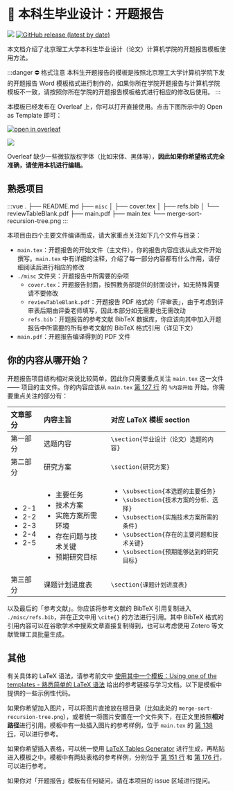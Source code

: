 # 📕 本科生毕业设计：开题报告

[![](https://img.shields.io/badge/maintainer-@BITNP/BIThesis-F80000?logo=github&labelColor=2b2b2b)](https://github.com/BITNP)
[![GitHub release (latest by date)](https://img.shields.io/github/v/release/BITNP/BIThesis?color=008080&logo=latex&labelColor=2b2b2b)](https://github.com/BITNP/BIThesis/releases/latest)

本文档介绍了北京理工大学本科生毕业设计（论文）计算机学院的开题报告模板使用方法。

:::danger ⛔ 格式注意
本科生开题报告的模板是按照北京理工大学计算机学院下发的开题报告 Word 模板格式进行制作的，如果你所在学院开题报告与计算机学院模板不一致，请按照你所在学院的开题报告模板格式进行相应的修改后使用。
:::

本模板已经发布在 Overleaf 上，你可以打开直接使用。点击下图所示中的 Open as Template 即可：

[![open in overleaf](https://img.shields.io/badge/open%20in-Overleaf-46a247?logo=overleaf&logoColor=white&style=for-the-badge&labelColor=2b2b2b)](https://www.overleaf.com/latex/templates/bei-jing-li-gong-da-xue-ben-ke-sheng-bi-ye-lun-wen-kai-ti-bao-gao-mo-ban/dgqdjptfqtrn)

![](https://i.loli.net/2020/03/02/eLVlF3XsZfpoYkd.png)

Overleaf 缺少一些微软版权字体（比如宋体、黑体等），**因此如果你希望格式完全准确，请使用本机进行编辑。**

## 熟悉项目

:::vue
.
├── README.md
├── `misc`
│    ├── cover.tex
│    ├── refs.bib
│    └── reviewTableBlank.pdf
├── main.pdf
├── main.tex
└── merge-sort-recursion-tree.png
:::

本项目由四个主要文件编译而成，请大家重点关注如下几个文件与目录：

- `main.tex`：开题报告的开始文件（主文件），你的报告内容应该从此文件开始撰写。`main.tex` 中有详细的注释，介绍了每一部分内容都有什么作用，请仔细阅读后进行相应的修改
- `./misc` 文件夹：开题报告中所需要的杂项
  - `cover.tex`：开题报告封面，按照教务部提供的封面设计，如无特殊需要请不要修改
  - `reviewTableBlank.pdf`：开题报告 PDF 格式的「评审表」，由于考虑到评审表后期由评委老师填写，因此本部分如无需要也无需改动
  - `refs.bib`：开题报告的参考文献 BibTeX 数据库，你应该向其中加入开题报告中所需要的所有参考文献的 BibTeX 格式引用（详见下文）
- `main.pdf`：开题报告编译得到的 PDF 文件

## 你的内容从哪开始？

开题报告项目结构相对来说比较简单，因此你只需要重点关注 `main.tex` 这一文件 —— 项目的主文件。你的内容应该从 `main.tex` [第 127 行](https://github.com/BITNP/BIThesis/blob/master/proposal-report/main.tex#L127) 的 `%内容开始` 开始。你需要重点关注的部分有：

| 文章部分                                                              | 内容主旨                                                                                                             | 对应 LaTeX 模板 section                                                                                                                                                                                                                   |
| :-------------------------------------------------------------------- | :------------------------------------------------------------------------------------------------------------------- | :---------------------------------------------------------------------------------------------------------------------------------------------------------------------------------------------------------------------------------------- |
| 第一部分                                                              | 选题内容                                                                                                             | `\section{毕业设计（论文）选题的内容}`                                                                                                                                                                                                    |
| 第二部分                                                              | 研究方案                                                                                                             | `\section{研究方案}`                                                                                                                                                                                                                      |
| <ul><li>2-1</li><li>2-2</li><li>2-3</li><li>2-4</li><li>2-5</li></ul> | <ul><li>主要任务</li><li>技术方案</li><li>实施方案所需环境</li><li>存在问题与技术关键</li><li>预期研究目标</li></ul> | <ul><li>`\subsection{本选题的主要任务}`</li><li>`\subsection{技术方案的分析、选择}`</li><li>`\subsection{实施技术方案所需的条件}`</li><li>`\subsection{存在的主要问题和技术关键}`</li><li>`\subsection{预期能够达到的研究目标}`</li></ul> |
| 第三部分                                                              | 课题计划进度表                                                                                                       | `\section{课题计划进度表}`                                                                                                                                                                                                                |

以及最后的「参考文献」。你应该将参考文献的 BibTeX 引用复制进入 `./misc/refs.bib`，并在正文中用 `\cite{}` 的方法进行引用。其中 BibTeX 格式的引用内容可以在谷歌学术中搜索文章直接复制得到，也可以考虑使用 Zotero 等文献管理工具批量生成。

## 其他

有关具体的 LaTeX 语法，请参考前文中 [使用其中一个模板：Using one of the templates - 熟悉简单的 LaTeX 语法](/Guide/2-Usage/Downloading-and-using-templates.md#%E7%86%9F%E6%82%89%E7%AE%80%E5%8D%95%E7%9A%84-latex-%E8%AF%AD%E6%B3%95) 给出的参考链接与学习文档。以下是模板中提供的一些示例性代码。

如果你希望加入图片，可以将图片直接放在根目录（比如此处的 `merge-sort-recursion-tree.png`），或者统一将图片安置在一个文件夹下，在正文里按照**相对路径**进行引用。模板中有一处插入图片的参考样例，位于 `main.tex` 的 [第 138 行](https://github.com/BITNP/BIThesis/blob/master/proposal-report/main.tex#L138)，可以进行参考。

如果你希望插入表格，可以统一使用 [LaTeX Tables Generator](https://www.tablesgenerator.com/) 进行生成，再粘贴进入模板之中。模板中有两处表格的参考样例，分别位于 [第 151 行](https://github.com/BITNP/BIThesis/blob/master/proposal-report/main.tex#L151) 和 [第 176 行](https://github.com/BITNP/BIThesis/blob/master/proposal-report/main.tex#L176)，可以进行参考。

如果你对「开题报告」模板有任何疑问，请在本项目的 issue 区域进行提问。
